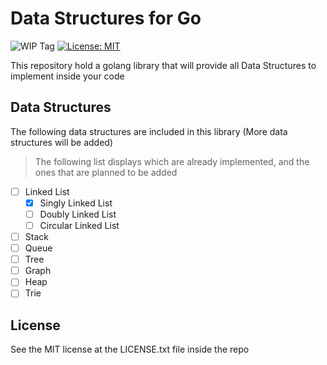 # Data Structures for Go
![WIP Tag](https://www.repostatus.org/badges/latest/wip.svg) [![License: MIT](https://img.shields.io/badge/License-MIT-yellow.svg)](https://opensource.org/licenses/MIT)

This repository hold a golang library that will provide all Data Structures to implement inside 
your code

## Data Structures
The following data structures are included in this library (More data structures will be added)

> The following list displays which are already implemented, and the ones that are planned to be 
> added
 - [ ] Linked List
   - [X] Singly Linked List
   - [ ] Doubly Linked List
   - [ ] Circular Linked List
 - [ ] Stack
 - [ ] Queue
 - [ ] Tree
 - [ ] Graph
 - [ ] Heap
 - [ ] Trie

## License
See the MIT license at the LICENSE.txt file inside the repo
